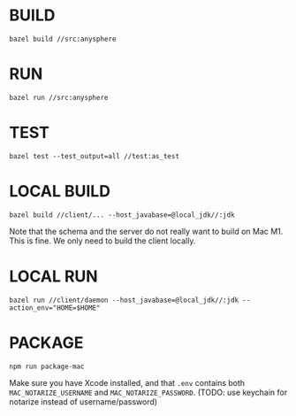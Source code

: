 # BUILD

```
bazel build //src:anysphere
```

# RUN

```
bazel run //src:anysphere
```

# TEST

```
bazel test --test_output=all //test:as_test
```

# LOCAL BUILD

```
bazel build //client/... --host_javabase=@local_jdk//:jdk
```

Note that the schema and the server do not really want to build on Mac M1. This is fine. We only need to build the client locally.

# LOCAL RUN

```
bazel run //client/daemon --host_javabase=@local_jdk//:jdk --action_env="HOME=$HOME"
```

# PACKAGE

```
npm run package-mac
```

Make sure you have Xcode installed, and that `.env` contains both `MAC_NOTARIZE_USERNAME` and `MAC_NOTARIZE_PASSWORD`. (TODO: use keychain for notarize instead of username/password)
